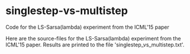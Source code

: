 # singlestep-vs-multistep
 Code for the LS-Sarsa(lambda) experiment from the ICML'15 paper
 
 Here are the source-files for the LS-Sarsa(lambda) experiment from the ICML'15 paper.
 Results are printed to the file 'singlestep_vs_multistep.txt'.
 
 